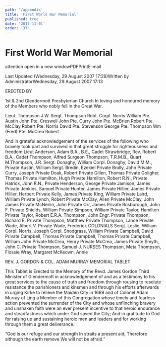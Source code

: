 ```yaml
---
path: '/appendix'
title: 'First World War Memorial'
published: true
date: '2017-11-01'
order: '37'
---
```





# First World War Memorial

attention open in a new windowPDFPrintE-mail

Last Updated (Wednesday, 29 August 2007 17:29)Written by AdministratorWednesday, 29 August 2007 17:13


ERECTED BY

1st & 2nd Glendermott Presbyterian Church
In loving and honoured memory of the Members who nobly fell in the Great War.


Lieut. Thompson J.W.
Sergt. Thompson Robt.
Corpl. Norris William
Pte. Austin John
Pte. Creswell John
Pte. Curry John
	Pte. McBrien Robert
Pte. McClay Robert
Pte. Norris David
Pte. Stevenson George
Pte. Thompson Wm (Fred)
Pte. McCrea Robert



And in grateful acknowledgement of the services of the following who bravely took part and survived in that great struggle for righteousness and freedom
Lieut Anderson, Adam B.A., B.E.,
Cadet Strawbridge, Rev. Robert B.A.,
Cadet Thompson, Alfred
Surgeon Thompson, T.R.M.B.,
Quart M.Thompson, J.R.
Sergt. Donaghy, William
Corpl. Donaghy, David M.M.,
Private Austin, William
Sergt. Bredin, Ezekiel
Private Brolly, John
Private Curry, Joseph
Private Doak, Robert
Private Gillen, Thomas
Private Goligher, Thomas
Private Hamilton, Hugh
Private Hamilton, Robert R.N.,
Private Hatrick, John R.N.,
Private Henderson, George
Private Jamison, James
Private Jenkins, Samuel
Private Hunter, James
Private Hillier, James
Private Hillier, Herbert
Private Kelly, James
Private King, William
Private Laird, William
Private Lynch, Robert
Private McClay, Allen
Private McClay, John James
Private McNerlin, John
	Private Orr, James
Private Rosborough, John F.
Private Shields, William
Private Simpson, William
Private Taylor, Hamilton
Private Taylor, Robert
E.R.A. Thompson, John Engr.
Private Thompson, Richard E.
Private Thompson, Matthew
Private Thompson, Lance
Private Wade, Albert V.
Private Wade, Frederick
COLONIALS
Sergt. Leslie, William
Corpl. Norris, Joseph
Corpl. Snodgrass, William
Private Campbell, David
Private Campbell, Thomas
Private Campbell, Thomas
Private Campbell, William John
Private McCrea, Henry
Private McCrea, James
Private Smyth, John C.
Private Thompson, Samuel J.
NURSES
Thompson, Meta
Thompson, Flossie
Wray, Margaret
McKeown, Annie



REV. J. GORDON & COL. ADAM MURRAY MEMORIAL TABLET


This Tablet
is
Erected to the Memory of the
Revd. James Gordon
Third Minister of Glendermott
in acknowledgement of
and as
a testimony to his great services
to the cause of
truth and freedom
through rousing to resolute resistance
the parishioners and kinsmen
and through
his efforts afterwards in urging Kirke
to relieve the Maiden City in 1689
and of
Colonel Adam Murray of Ling
a Member of this Congregation
whose timely and fearless action
prevented the surrender of the City
and whose
unflinching bravery and unshaken faith
were an ever present incentive
to that heroic endurance and steadfastness
which under God saved the City;
And in gratitude to God for raising up
and sustaining heroic men and leaders
and for
working through them a great deliverance.

“God is our refuge and our strength
In straits a present aid,
Therefore although the earth remove
We will not be afraid.”
